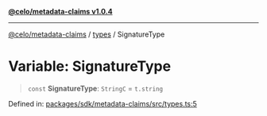[**@celo/metadata-claims v1.0.4**](../../README.md)

***

[@celo/metadata-claims](../../README.md) / [types](../README.md) / SignatureType

# Variable: SignatureType

> `const` **SignatureType**: `StringC` = `t.string`

Defined in: [packages/sdk/metadata-claims/src/types.ts:5](https://github.com/celo-org/developer-tooling/blob/master/packages/sdk/metadata-claims/src/types.ts#L5)
